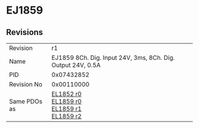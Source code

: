 # EJ1859

## Revisions
<table>
<tr>
<td>Revision</td>
<td>r1</td>
</tr>
<tr>
<td>Name</td>
<td>EJ1859 8Ch. Dig. Input 24V, 3ms, 8Ch. Dig. Output 24V, 0.5A</td>
</tr>
<tr>
<td>PID</td>
<td>0x07432852</td>
</tr>
<tr>
<td>Revision No</td>
<td>0x00110000</td>
</tr>
<tr>
<td>Same PDOs as</td>
<td><a href="EL1852.md">EL1852 r0</a><br/><a href="EL1859.md">EL1859 r0</a><br/><a href="EL1859.md">EL1859 r1</a><br/><a href="EL1859.md">EL1859 r2</a></td>
</tr>
</table>

